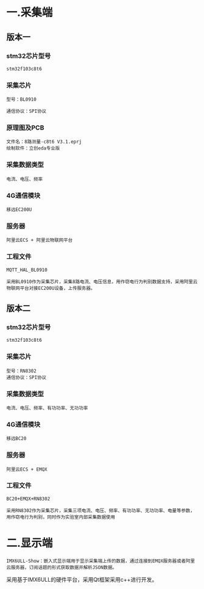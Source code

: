 # 一.采集端

## 版本一

### stm32芯片型号
    stm32f103c8t6
### 采集芯片
    型号：BL0910
    
    通信协议：SPI协议

### 原理图及PCB
    文件名：8路测量-c8t6 V3.1.eprj
    绘制软件：立创eda专业版

### 采集数据类型
    电流、电压、频率

### 4G通信模块
    移远EC200U

### 服务器
    阿里云ECS + 阿里云物联网平台

### 工程文件
    MQTT_HAL_BL0910
    
    采用BL0910作为采集芯片，采集8路电流、电压信息，用作窃电行为判别数据支持，采用阿里云物联网平台对接EC200U设备，上传服务器。

## 版本二

### stm32芯片型号
    stm32f103c8t6

### 采集芯片
    型号：RN8302
    通信协议：SPI协议

### 采集数据类型
    电流、电压、频率、有功功率、无功功率

### 4G通信模块
    移远BC20

### 服务器
    阿里云ECS + EMQX

### 工程文件
    BC20+EMQX+RN8302
    
    采用RN8302作为采集芯片，采集三项电流、电压、频率、有功功率、无功功率、电量等参数，用作窃电行为判别，同时作为实验室内部采集数据使用

# 二.显示端

    IMX6ULL-Show：嵌入式显示端用于显示采集端上传的数据，通过连接到EMQX服务器或者阿里云服务器，订阅话题的形式获取数据并解析JSON数据。
采用基于IMX6ULL的硬件平台，采用Qt框架采用c++进行开发。
